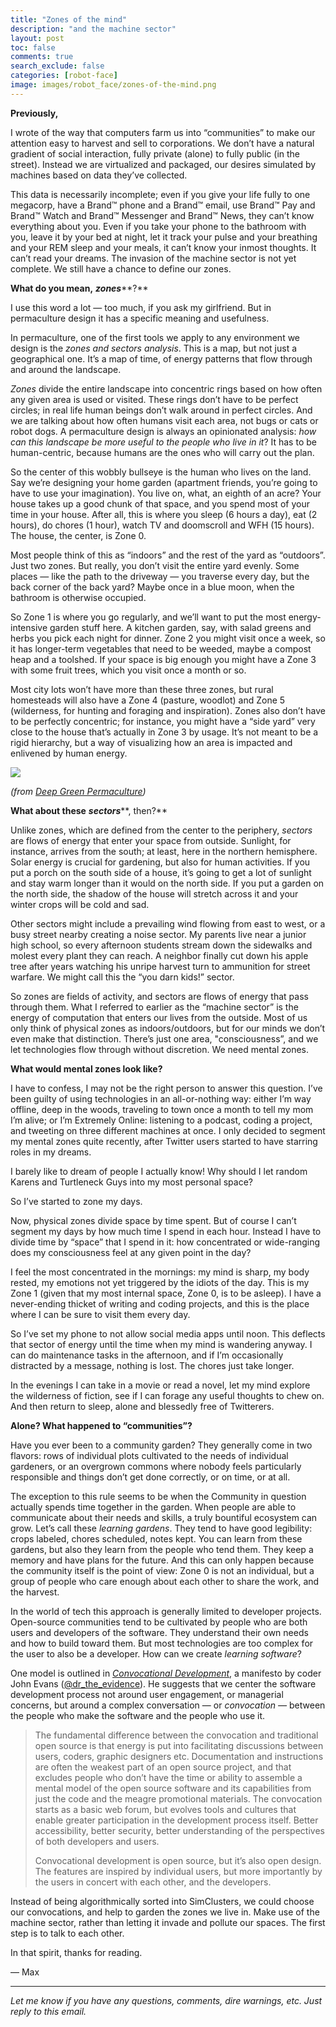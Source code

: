 ```yaml
---
title: "Zones of the mind"
description: "and the machine sector"
layout: post
toc: false
comments: true
search_exclude: false
categories: [robot-face]
image: images/robot_face/zones-of-the-mind.png
---
```

**Previously,**

I wrote of the way that computers farm us into “communities” to make our attention easy to harvest and sell to corporations. We don’t have a natural gradient of social interaction, fully private (alone) to fully public (in the street). Instead we are virtualized and packaged, our desires simulated by machines based on data they’ve collected.

This data is necessarily incomplete; even if you give your life fully to one megacorp, have a Brand™ phone and a Brand™ email, use Brand™ Pay and Brand™ Watch and Brand™ Messenger and Brand™ News, they can’t know everything about you. Even if you take your phone to the bathroom with you, leave it by your bed at night, let it track your pulse and your breathing and your REM sleep and your meals, it can’t know your inmost thoughts. It can’t read your dreams. The invasion of the machine sector is not yet complete. We still have a chance to define our zones.

**What do you mean,** ***zones*****?**

I use this word a lot — too much, if you ask my girlfriend. But in permaculture design it has a specific meaning and usefulness. 

In permaculture, one of the first tools we apply to any environment we design is the *zones and sectors analysis*. This is a map, but not just a geographical one. It’s a map of time, of energy patterns that flow through and around the landscape.

*Zones* divide the entire landscape into concentric rings based on how often any given area is used or visited. These rings don’t have to be perfect circles; in real life human beings don’t walk around in perfect circles. And we are talking about how often humans visit each area, not bugs or cats or robot dogs. A permaculture design is always an opinionated analysis: *how can this landscape be more useful to the people who live in it*? It has to be human-centric, because humans are the ones who will carry out the plan. 

So the center of this wobbly bullseye is the human who lives on the land. Say we’re designing your home garden (apartment friends, you’re going to have to use your imagination). You live on, what, an eighth of an acre? Your house takes up a good chunk of that space, and you spend most of your time in your house. After all, this is where you sleep (6 hours a day), eat (2 hours), do chores (1 hour), watch TV and doomscroll and WFH (15 hours). The house, the center, is Zone 0.

Most people think of this as “indoors” and the rest of the yard as “outdoors”. Just two zones. But really, you don’t visit the entire yard evenly. Some places — like the path to the driveway — you traverse every day, but the back corner of the back yard? Maybe once in a blue moon, when the bathroom is otherwise occupied.

So Zone 1 is where you go regularly, and we’ll want to put the most energy-intensive garden stuff here. A kitchen garden, say, with salad greens and herbs you pick each night for dinner. Zone 2 you might visit once a week, so it has longer-term vegetables that need to be weeded, maybe a compost heap and a toolshed. If your space is big enough you might have a Zone 3 with some fruit trees, which you visit once a month or so.

Most city lots won’t have more than these three zones, but rural homesteads will also have a Zone 4 (pasture, woodlot) and Zone 5 (wilderness, for hunting and foraging and inspiration). Zones also don’t have to be perfectly concentric; for instance, you might have a “side yard” very close to the house that’s actually in Zone 3 by usage. It’s not meant to be a rigid hierarchy, but a way of visualizing how an area is impacted and enlivened by human energy.

![](https://bucketeer-e05bbc84-baa3-437e-9518-adb32be77984.s3.amazonaws.com/public/images/7ccb45bd-b583-4d3a-8e5d-a909715c1526_450x338.png)

*(from [Deep Green Permaculture](https://deepgreenpermaculture.com/permaculture/permaculture-design-principles/4-zones-and-sectors-efficient-energy-planning/))*

**What about these** ***sectors*****, then?**

Unlike zones, which are defined from the center to the periphery, *sectors* are flows of energy that enter your space from outside. Sunlight, for instance, arrives from the south; at least, here in the northern hemisphere. Solar energy is crucial for gardening, but also for human activities. If you put a porch on the south side of a house, it’s going to get a lot of sunlight and stay warm longer than it would on the north side. If you put a garden on the north side, the shadow of the house will stretch across it and your winter crops will be cold and sad. 

Other sectors might include a prevailing wind flowing from east to west, or a busy street nearby creating a noise sector. My parents live near a junior high school, so every afternoon students stream down the sidewalks and molest every plant they can reach. A neighbor finally cut down his apple tree after years watching his unripe harvest turn to ammunition for street warfare. We might call this the “you darn kids!” sector. 

So zones are fields of activity, and sectors are flows of energy that pass through them. What I referred to earlier as the “machine sector” is the energy of computation that enters our lives from the outside. Most of us only think of physical zones as indoors/outdoors, but for our minds we don’t even make that distinction. There’s just one area, "consciousness”, and we let technologies flow through without discretion. We need mental zones.

**What would mental zones look like?**

I have to confess, I may not be the right person to answer this question. I’ve been guilty of using technologies in an all-or-nothing way: either I’m way offline, deep in the woods, traveling to town once a month to tell my mom I’m alive; or I’m Extremely Online: listening to a podcast, coding a project, and tweeting on three different machines at once. I only decided to segment my mental zones quite recently, after Twitter users started to have starring roles in my dreams. 

I barely like to dream of people I actually know! Why should I let random Karens and Turtleneck Guys into my most personal space?

So I’ve started to zone my days. 

Now, physical zones divide space by time spent. But of course I can’t segment my days by how much time I spend in each hour. Instead I have to divide time by “space” that I spend in it: how concentrated or wide-ranging does my consciousness feel at any given point in the day?

I feel the most concentrated in the mornings: my mind is sharp, my body rested, my emotions not yet triggered by the idiots of the day. This is my Zone 1 (given that my most internal space, Zone 0, is to be asleep). I have a never-ending thicket of writing and coding projects, and this is the place where I can be sure to visit them every day. 

So I’ve set my phone to not allow social media apps until noon. This deflects that sector of energy until the time when my mind is wandering anyway. I can do maintenance tasks in the afternoon, and if I’m occasionally distracted by a message, nothing is lost. The chores just take longer. 

In the evenings I can take in a movie or read a novel, let my mind explore the wilderness of fiction, see if I can forage any useful thoughts to chew on. And then return to sleep, alone and blessedly free of Twitterers.

**Alone? What happened to “communities”?**

Have you ever been to a community garden? They generally come in two flavors: rows of individual plots cultivated to the needs of individual gardeners, or an overgrown commons where nobody feels particularly responsible and things don’t get done correctly, or on time, or at all. 

The exception to this rule seems to be when the Community in question actually spends time together in the garden. When people are able to communicate about their needs and skills, a truly bountiful ecosystem can grow. Let’s call these *learning gardens*. They tend to have good legibility: crops labeled, chores scheduled, notes kept. You can learn from these gardens, but also they learn from the people who tend them. They keep a memory and have plans for the future. And this can only happen because the community itself is the point of view: Zone 0 is not an individual, but a group of people who care enough about each other to share the work, and the harvest.

In the world of tech this approach is generally limited to developer projects. Open-source communities tend to be cultivated by people who are both users and developers of the software. They understand their own needs and how to build toward them. But most technologies are too complex for the user to also be a developer. How can we create *learning software*?

One model is outlined in *[Convocational Development](https://wobbly.app/convocational-development.html)*, a manifesto by coder John Evans ([@dr\_the\_evidence](https://twitter.com/dr_the_evidence/)). He suggests that we center the software development process not around user engagement, or managerial concerns, but around a complex conversation — or *convocation —* between the people who make the software and the people who use it.


> The fundamental difference between the convocation and traditional open source is that energy is put into facilitating discussions between users, coders, graphic designers etc. Documentation and instructions are often the weakest part of an open source project, and that excludes people who don’t have the time or ability to assemble a mental model of the open source software and its capabilities from just the code and the meagre promotional materials. The convocation starts as a basic web forum, but evolves tools and cultures that enable greater participation in the development process itself. Better accessibility, better security, better understanding of the perspectives of both developers and users.
> 
> Convocational development is open source, but it’s also open design. The features are inspired by individual users, but more importantly by the users in concert with each other, and the developers. 
> 
> 

Instead of being algorithmically sorted into SimClusters, we could choose our convocations, and help to garden the zones we live in. Make use of the machine sector, rather than letting it invade and pollute our spaces. The first step is to talk to each other.

In that spirit, thanks for reading.

— Max



---

*Let me know if you have any questions, comments, dire warnings, etc. Just reply to this email.*

